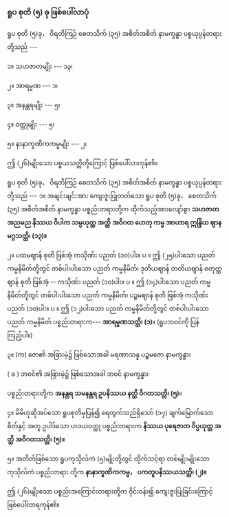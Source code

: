 ### ရူပ စုတိ (၅) ခု ဖြစ်ပေါ်လာပုံ

ရူပ စုတိ (၅)ခု， ဝိရတိကြဉ် စေတသိက် (၃၅) အစိတ်အစိတ် နာမက္ခန္ဓာ ပစ္စယုပ္ပန်တရားတို့သည် ---

၁။ သဟဇာတမျိုး --- ၁၃၊

၂။ အာရမ္မဏ --- ၁၊

၃။ အနန္တရမျိုး --- ၅၊

၄။ ဝတ္ထုမျိုး --- ၅၊

၅။ နာနာက္ခဏိကကမ္မမျိုး --- ၂၊

ဤ (၂၆)မျိုးသော ပစ္စယသတ္တိတို့ကြောင့် ဖြစ်ပေါ်လာကုန်၏။

ရူပ စုတိ (၅)ခု， ဝိရတိကြဉ် စေတသိက် (၃၅) အစိတ်အစိတ် နာမက္ခန္ဓာ ပစ္စယုပ္ပန်တရားတို့သည် ---
၁။ အချင်းချင်းအား ကျေးဇူးပြုတတ်သော ရူပ စုတိ (၅)ခု， စေတသိက် (၃၅) အစိတ်အစိတ် နာမက္ခန္ဓာ
ပစ္စည်းတရားတို့က ထိုက်သည့်အားလျော်စွာ **သဟဇာတ အညမည နိဿယ ဝိပါက သမ္ပယုတ္တ အတ္ထိ**
**အဝိဂတ ဟေတု ကမ္မ အာဟာရ ဣန္ဒြိယ ဈာန မဂ္ဂသတ္တိ၊ (၁၃)။**

၂။ ပထမဈာန် စုတိ ဖြစ်အံ့ ကသိုဏ်း ပညတ် (၁၀)ပါး။ ပ ။ ဤ (၂၅)ပါးသော ပညတ် ကမ္မနိမိတ်တို့တွင်
တစ်ပါးပါးသော ပညတ် ကမ္မနိမိတ်၊ ဒုတိယဈာန် တတိယဈာန် စတုတ္ထဈာန် စုတိ ဖြစ်အံ့ -- ကသိုဏ်း
ပညတ် (၁၀)ပါး။ ပ ။ ဤ (၁၄)ပါးသော ပညတ် ကမ္မနိမိတ်တို့တွင် တစ်ပါးပါးသော ပညတ် ကမ္မနိမိတ်၊
ပဉ္စမဈာန် စုတိ ဖြစ်အံ့ ကသိုဏ်းပညတ် (၁၀)ပါး။ ပ ။ ဤ (၁၂)ပါးသော ပညတ် ကမ္မနိမိတ်တို့တွင်
တစ်ပါးပါးသော ပညတ် ကမ္မနိမိတ် ပစ္စည်းတရားက--- **အာရမ္မဏသတ္တိ၊ (၁)**။ (ရူပဘဝင်ကို ပြန်ကြည့်ပါ။)

၃။ (က) ဇော၏ အခြားမဲ့၌ ဖြစ်သောအခါ မရဏာသန္န ပဉ္စမဇော နာမက္ခန္ဓာ၊

( ခ ) ဘဝင်၏ အခြားမဲ့၌ ဖြစ်သောအခါ ဘဝင် နာမက္ခန္ဓာ၊

ပစ္စည်းတရားတို့က **အနန္တရ သမနန္တရ ဥပနိဿယ နတ္ထိ ဝိဂတသတ္တိ၊ (၅)**။

၄။ မိမိဟုဆိုအပ်သော ရူပစုတိမှပြန်၍ ရေတွက်သည်ရှိသော် (၁၇) ချက်မြောက်သော စိတ်နှင့် အတူ ဥပါဒ်သော
ဟဒယဝတ္ထု ပစ္စည်းတရားက **နိဿယ ပုရေဇာတ ဝိပ္ပယုတ္တ အတ္ထိ အဝိဂတသတ္တိ၊ (၅)။**

၅။ အတိတ်ဖြစ်သော ရူပကုသိုလ်ကံ (၅)မျိုးတို့တွင် ထိုက်သင့်ရာ တစ်မျိုးမျိုးသော ကုသိုလ်ကံ ပစ္စည်းတရား
တို့က **နာနာက္ခဏိကကမ္မ， ပကတူပနိဿယသတ္တိ၊ (၂)။**

ဤ (၂၆)မျိုးသော ပစ္စည်းအကြောင်းတရားတို့က ဝိုင်းဝန်း၍ ကျေးဇူးပြုခြင်းကြောင့် ဖြစ်ပေါ်လာရကုန်၏။